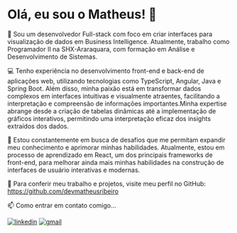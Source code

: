 # Olá, eu sou o Matheus! 👋


🚀 Sou um desenvolvedor Full-stack com foco em criar interfaces para visualização de dados em Business Intelligence. Atualmente, trabalho como Programador II na SHX-Araraquara, com formação em Análise e Desenvolvimento de Sistemas.

💻 Tenho experiência no desenvolvimento front-end e back-end de aplicações web, utilizando tecnologias como TypeScript, Angular, Java e Spring Boot. Além disso, minha paixão está em transformar dados complexos em interfaces intuitivas e visualmente atraentes, facilitando a interpretação e compreensão de informações importantes.Minha expertise abrange desde a criação de tabelas dinâmicas até a implementação de gráficos interativos, permitindo uma interpretação eficaz dos insights extraídos dos dados.

🔧 Estou constantemente em busca de desafios que me permitam expandir meu conhecimento e aprimorar minhas habilidades. Atualmente, estou em processo de aprendizado em React, um dos principais frameworks de front-end, para melhorar ainda mais minhas habilidades na construção de interfaces de usuário interativas e modernas.

📎 Para conferir meu trabalho e projetos, visite meu perfil no GitHub: https://github.com/devmatheusribeiro


📫 Como entrar em contato comigo...

[![linkedin](https://img.shields.io/badge/linkedin-0A66C2?style=for-the-badge&logo=linkedin&logoColor=white)](https://www.linkedin.com/in/ribeiro-matheus/)
[![gmail](https://img.shields.io/badge/gmail-black?style=for-the-badge&logo=gmail&logoColor=white)](mailto:github.matheusribeiro@gmail.com)
